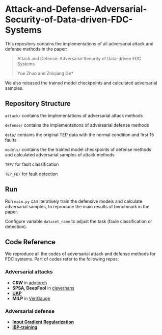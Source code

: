 # Attack-and-Defense-Adversarial-Security-of-Data-driven-FDC-Systems
This repository contains the implementations of all adversarial attack and defense methods in the paper: 
> Attack and Defense: Adversarial Security of Data-driven FDC Systems.
> 
> Yue Zhuo and Zhiqiang Ge*

We also released the trained model checkpoints and calculated adversarial samples.

## Repository Structure
`attack/` contains the implementations of adversarial attack methods

`defense/` contains the implementations of adversarial defense methods

`data/` contains the original TEP data with the normal condition and first 15 faults

`models/` contains the the trained model checkpoints of defense methods and calculated adversarial samples of attack methods

`TEP/` for fault classification

`TEP_FD/` for fault detection

## Run
Run `main.py` can iteratively train the defensive models and calculate adversarial samples, to reproduce the main results of benchmark in the paper.

Configure variable `dataset_name` to adjust the task (faule classification or detection).

## Code Reference
We reproduce all the codes of adversarial attack and defense methods for FDC systems. Part of codes refer to the following repos:
### Adversarial attacks
*  **C&W** in [advtorch](https://github.com/duggalrahul/REST/tree/master/advertorch)
*  **SPSA, DeepFool** in [cleverhans](https://github.com/cleverhans-lab/cleverhans)
*  [**UAP**](https://github.com/sajabdoli/UAP)
*  **MILP** in [VeriGauge](https://github.com/AI-secure/VeriGauge)

### Adversarial defense
* [**Input Gradient Regularization**](https://github.com/cfinlay/tulip)
* [**IBP-training**](https://github.com/pawelmorawiecki/Interval_bound_propagation/tree/de525e3300750abf85f92833ee61f65f1ea6c3eb)
